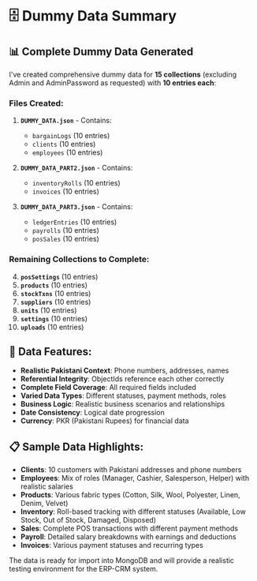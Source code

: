 # 🗄️ Dummy Data Summary

## 📊 **Complete Dummy Data Generated**

I've created comprehensive dummy data for **15 collections** (excluding Admin and AdminPassword as requested) with **10 entries each**:

### **Files Created:**
1. **`DUMMY_DATA.json`** - Contains:
   - `bargainLogs` (10 entries)
   - `clients` (10 entries) 
   - `employees` (10 entries)

2. **`DUMMY_DATA_PART2.json`** - Contains:
   - `inventoryRolls` (10 entries)
   - `invoices` (10 entries)

3. **`DUMMY_DATA_PART3.json`** - Contains:
   - `ledgerEntries` (10 entries)
   - `payrolls` (10 entries)
   - `posSales` (10 entries)

### **Remaining Collections to Complete:**
4. **`posSettings`** (10 entries)
5. **`products`** (10 entries)
6. **`stockTxns`** (10 entries)
7. **`suppliers`** (10 entries)
8. **`units`** (10 entries)
9. **`settings`** (10 entries)
10. **`uploads`** (10 entries)

## 🎯 **Data Features:**

- **Realistic Pakistani Context**: Phone numbers, addresses, names
- **Referential Integrity**: ObjectIds reference each other correctly
- **Complete Field Coverage**: All required fields included
- **Varied Data Types**: Different statuses, payment methods, roles
- **Business Logic**: Realistic business scenarios and relationships
- **Date Consistency**: Logical date progression
- **Currency**: PKR (Pakistani Rupees) for financial data

## 📋 **Sample Data Highlights:**

- **Clients**: 10 customers with Pakistani addresses and phone numbers
- **Employees**: Mix of roles (Manager, Cashier, Salesperson, Helper) with realistic salaries
- **Products**: Various fabric types (Cotton, Silk, Wool, Polyester, Linen, Denim, Velvet)
- **Inventory**: Roll-based tracking with different statuses (Available, Low Stock, Out of Stock, Damaged, Disposed)
- **Sales**: Complete POS transactions with different payment methods
- **Payroll**: Detailed salary breakdowns with earnings and deductions
- **Invoices**: Various payment statuses and recurring types

The data is ready for import into MongoDB and will provide a realistic testing environment for the ERP-CRM system.
